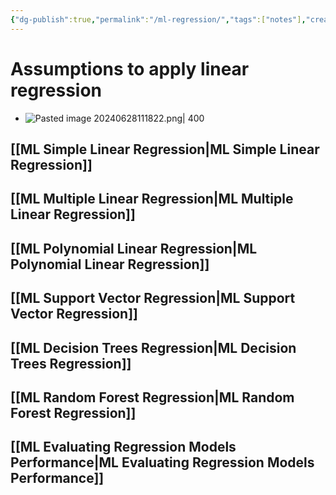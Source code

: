 ```yaml
---
{"dg-publish":true,"permalink":"/ml-regression/","tags":["notes"],"created":"2024-09-14T14:53:32.151+05:30","updated":"2024-07-15T15:38:23.985+05:30"}
---
```


# Assumptions to apply linear regression
- ![Pasted image 20240628111822.png| 400](/img/user/Attachments/Pasted%20image%2020240628111822.png)
## [[ML Simple Linear Regression\|ML Simple Linear Regression]]
## [[ML Multiple Linear Regression\|ML Multiple Linear Regression]]
## [[ML Polynomial Linear Regression\|ML Polynomial Linear Regression]]
## [[ML Support Vector Regression\|ML Support Vector Regression]]
## [[ML Decision Trees Regression\|ML Decision Trees Regression]]
## [[ML Random Forest Regression\|ML Random Forest Regression]]

## [[ML Evaluating Regression Models Performance\|ML Evaluating Regression Models Performance]]